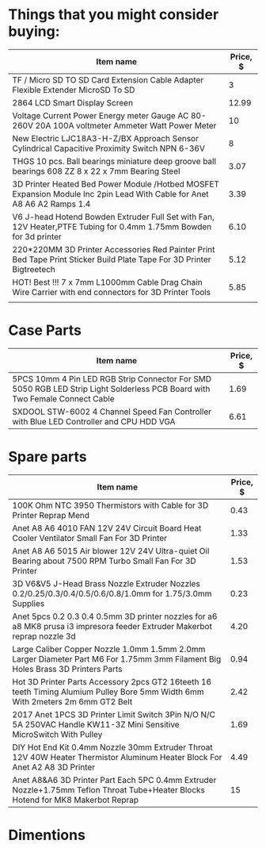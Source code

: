# Things that you might consider buying:
| Item name                                                                                                               | Price, $ |
| ----------------------------------------------------------------------------------------------------------------------- | -------- |
| TF / Micro SD TO SD Card Extension Cable Adapter Flexible Extender MicroSD To SD                                        | 3        |
| 2864 LCD Smart Display Screen                                                                                           | 12.99    |
| Voltage Current Power Energy meter Gauge AC 80-260V 20A 100A voltmeter Ammeter Watt Power Meter                         | 10       |
| New Electric LJC18A3-H-Z/BX Approach Sensor Cylindrical Capacitive Proximity Switch NPN 6-36V                           | 8        |
| THGS 10 pcs. Ball bearings miniature deep groove ball bearings 608 ZZ 8 x 22 x 7mm Bearing Steel                        | 3.07     |
| 3D Printer Heated Bed Power Module /Hotbed MOSFET Expansion Module Inc 2pin Lead With Cable for Anet A8 A6 A2 Ramps 1.4 | 3.39     |
| V6 J-head Hotend Bowden Extruder Full Set with Fan, 12V Heater,PTFE Tubing for 0.4mm 1.75mm Bowden for 3d printer       | 6.10     |
| 220*220MM 3D Printer Accessories Red Painter Print Bed Tape Print Sticker Build Plate Tape For 3D Printer Bigtreetech   | 5.12     |
| HOT! Best !!! 7 x 7mm L1000mm Cable Drag Chain Wire Carrier with end connectors for 3D Printer Tools                    | 5.85     |
|                                                                                                                         |          |


# Case Parts
| Item name                                                                                                                   | Price, $ |
| --------------------------------------------------------------------------------------------------------------------------- | -------- |
| 5PCS 10mm 4 Pin LED RGB Strip Connector For SMD 5050 RGB LED Strip Light Solderless PCB Board with Two Female Connect Cable | 1.69     |
| SXDOOL STW-6002 4 Channel Speed Fan Controller with Blue LED Controller and CPU HDD VGA                                     | 6.61     |




# Spare parts
| Item name                                                                                                                        | Price, $ |
| -------------------------------------------------------------------------------------------------------------------------------- | -------- |
| 100K Ohm NTC 3950 Thermistors with Cable for 3D Printer Reprap Mend                                                              | 0.43     |
| Anet A8 A6 4010 FAN 12V 24V Circuit Board Heat Cooler Ventilator Small Fan For 3D Printer                                        | 1.33     |
| Anet A8 A6 5015 Air blower 12V 24V Ultra-quiet Oil Bearing about 7500 RPM Turbo Small Fan For 3D Printer                         | 1.53     |
| 3D V6&V5 J-Head Brass Nozzle Extruder Nozzles 0.2/0.25/0.3/0.4/0.5/0.6/0.8/1.0mm for 1.75/3.0mm Supplies                         | 0.23     |
| Anet 5pcs 0.2 0.3 0.4 0.5mm 3D printer nozzles for a6 a8 MK8 prusa i3 impresora feeder Extruder Makerbot reprap nozzle 3d        | 4.20     |
| Large Caliber Copper Nozzle 1.0mm 1.5mm 2.0mm Larger Diameter Part M6 For 1.75mm 3mm Filament Big Holes Brass 3D Printers Parts  | 0.94     |
| Hot 3D Printer Parts Accessory 2pcs GT2 16teeth 16 teeth Timing Alumium Pulley Bore 5mm Width 6mm With 2meters 2m 6mm GT2 Belt   | 2.42     |
| 2017 Anet 1PCS 3D Printer Limit Switch 3Pin N/O N/C 5A 250VAC Handle KW11-3Z Mini Sensitive MicroSwitch With Pulley              | 1.69     |
| DIY Hot End Kit 0.4mm Nozzle 30mm Extruder Throat 12V 40W Heater Thermistor Aluminum Heater Block For Anet A2 A8 3D Printer      | 4.49     |
| Anet A8&A6 3D Printer Part Each 5PC 0.4mm Extruder Nozzle+1.75mm Teflon Throat Tube+Heater Blocks Hotend for MK8 Makerbot Reprap | 15       |


# Dimentions
